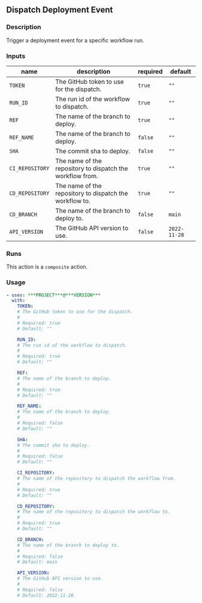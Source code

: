 ## Dispatch Deployment Event

### Description

Trigger a deployment event for a specific workflow run.

### Inputs

| name | description | required | default |
| --- | --- | --- | --- |
| `TOKEN` | The GitHub token to use for the dispatch. | `true` | `""` |
| `RUN_ID` | The run id of the workflow to dispatch. | `true` | `""` |
| `REF` | The name of the branch to deploy. | `true` | `""` |
| `REF_NAME` | The name of the branch to deploy. | `false` | `""` |
| `SHA` | The commit sha to deploy. | `false` | `""` |
| `CI_REPOSITORY` | The name of the repository to dispatch the workflow from. | `true` | `""` |
| `CD_REPOSITORY` | The name of the repository to dispatch the workflow to. | `true` | `""` |
| `CD_BRANCH` | The name of the branch to deploy to. | `false` | `main` |
| `API_VERSION` | The GitHub API version to use. | `false` | `2022-11-28` |

### Runs

This action is a `composite` action.

### Usage

```yaml
- uses: ***PROJECT***@***VERSION***
  with:
    TOKEN:
    # The GitHub token to use for the dispatch.
    #
    # Required: true
    # Default: ""

    RUN_ID:
    # The run id of the workflow to dispatch.
    #
    # Required: true
    # Default: ""

    REF:
    # The name of the branch to deploy.
    #
    # Required: true
    # Default: ""

    REF_NAME:
    # The name of the branch to deploy.
    #
    # Required: false
    # Default: ""

    SHA:
    # The commit sha to deploy.
    #
    # Required: false
    # Default: ""

    CI_REPOSITORY:
    # The name of the repository to dispatch the workflow from.
    #
    # Required: true
    # Default: ""

    CD_REPOSITORY:
    # The name of the repository to dispatch the workflow to.
    #
    # Required: true
    # Default: ""

    CD_BRANCH:
    # The name of the branch to deploy to.
    #
    # Required: false
    # Default: main

    API_VERSION:
    # The GitHub API version to use.
    #
    # Required: false
    # Default: 2022-11-28
```
